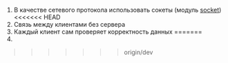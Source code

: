 ﻿1. В качестве сетевого протокола использовать сокеты (модуль [socket](https://docs.python.org/3/library/socket.html))
<<<<<<< HEAD
2. Связь между клиентами без сервера
3. Каждый клиент сам проверяет корректность данных
=======
2.  
>>>>>>> origin/dev
